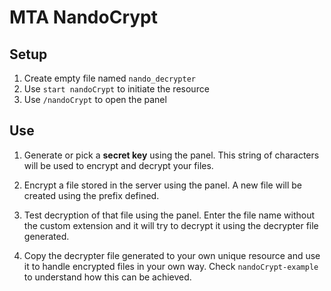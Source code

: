 # MTA NandoCrypt

## Setup

1. Create empty file named `nando_decrypter`
2. Use `start nandoCrypt` to initiate the resource
3. Use `/nandoCrypt` to open the panel

## Use

1. Generate or pick a **secret key** using the panel.
This string of characters will be used to encrypt and decrypt your files.

2. Encrypt a file stored in the server using the panel.
A new file will be created using the prefix defined.

3. Test decryption of that file using the panel.
Enter the file name without the custom extension and it will try to decrypt it using the decrypter file generated.

4. Copy the decrypter file generated to your own unique resource and use it to handle encrypted files in your own way.
Check `nandoCrypt-example` to understand how this can be achieved.